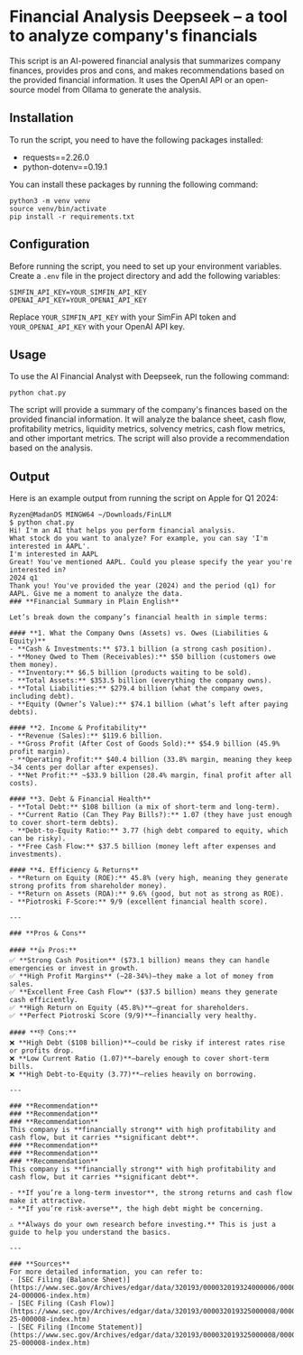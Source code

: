 # Financial Analysis Deepseek – a tool to analyze company's financials

This script is an AI-powered financial analysis that summarizes company finances, provides pros and cons, and makes recommendations based on the provided financial information. It uses the OpenAI API or an open-source model from Ollama to generate the analysis.

## Installation

To run the script, you need to have the following packages installed:

- requests==2.26.0
- python-dotenv==0.19.1

You can install these packages by running the following command:

```
python3 -m venv venv
source venv/bin/activate
pip install -r requirements.txt
```

## Configuration

Before running the script, you need to set up your environment variables. Create a `.env` file in the project directory and add the following variables:

```plaintext
SIMFIN_API_KEY=YOUR_SIMFIN_API_KEY
OPENAI_API_KEY=YOUR_OPENAI_API_KEY
```

Replace `YOUR_SIMFIN_API_KEY` with your SimFin API token and `YOUR_OPENAI_API_KEY` with your OpenAI API key.




## Usage

To use the AI Financial Analyst with Deepseek, run the following command:

```
python chat.py
```

The script will provide a summary of the company's finances based on the provided financial information. It will analyze the balance sheet, cash flow, profitability metrics, liquidity metrics, solvency metrics, cash flow metrics, and other important metrics. The script will also provide a recommendation based on the analysis.

## Output

Here is an example output from running the script on Apple for Q1 2024:

```
Ryzen@MadanDS MINGW64 ~/Downloads/FinLLM
$ python chat.py
Hi! I'm an AI that helps you perform financial analysis.
What stock do you want to analyze? For example, you can say 'I'm interested in AAPL'.
I'm interested in AAPL
Great! You've mentioned AAPL. Could you please specify the year you're interested in?
2024 q1
Thank you! You've provided the year (2024) and the period (q1) for AAPL. Give me a moment to analyze the data.
### **Financial Summary in Plain English**  

Let’s break down the company’s financial health in simple terms:

#### **1. What the Company Owns (Assets) vs. Owes (Liabilities & Equity)**
- **Cash & Investments:** $73.1 billion (a strong cash position).
- **Money Owed to Them (Receivables):** $50 billion (customers owe them money).
- **Inventory:** $6.5 billion (products waiting to be sold).
- **Total Assets:** $353.5 billion (everything the company owns).
- **Total Liabilities:** $279.4 billion (what the company owes, including debt).
- **Equity (Owner’s Value):** $74.1 billion (what’s left after paying debts).

#### **2. Income & Profitability**
- **Revenue (Sales):** $119.6 billion.
- **Gross Profit (After Cost of Goods Sold):** $54.9 billion (45.9% profit margin).
- **Operating Profit:** $40.4 billion (33.8% margin, meaning they keep ~34 cents per dollar after expenses).
- **Net Profit:** ~$33.9 billion (28.4% margin, final profit after all costs).

#### **3. Debt & Financial Health**
- **Total Debt:** $108 billion (a mix of short-term and long-term).
- **Current Ratio (Can They Pay Bills?):** 1.07 (they have just enough to cover short-term debts).
- **Debt-to-Equity Ratio:** 3.77 (high debt compared to equity, which can be risky).
- **Free Cash Flow:** $37.5 billion (money left after expenses and investments).

#### **4. Efficiency & Returns**
- **Return on Equity (ROE):** 45.8% (very high, meaning they generate strong profits from shareholder money).
- **Return on Assets (ROA):** 9.6% (good, but not as strong as ROE).
- **Piotroski F-Score:** 9/9 (excellent financial health score).

---

### **Pros & Cons**

#### **👍 Pros:**
✅ **Strong Cash Position** ($73.1 billion) means they can handle emergencies or invest in growth.
✅ **High Profit Margins** (~28-34%)—they make a lot of money from sales.
✅ **Excellent Free Cash Flow** ($37.5 billion) means they generate cash efficiently.
✅ **High Return on Equity (45.8%)**—great for shareholders.
✅ **Perfect Piotroski Score (9/9)**—financially very healthy.

#### **👎 Cons:**
❌ **High Debt ($108 billion)**—could be risky if interest rates rise or profits drop.
❌ **Low Current Ratio (1.07)**—barely enough to cover short-term bills.
❌ **High Debt-to-Equity (3.77)**—relies heavily on borrowing.

---

### **Recommendation**
### **Recommendation**
### **Recommendation**
This company is **financially strong** with high profitability and cash flow, but it carries **significant debt**.
### **Recommendation**
### **Recommendation**
### **Recommendation**
This company is **financially strong** with high profitability and cash flow, but it carries **significant debt**.

- **If you’re a long-term investor**, the strong returns and cash flow make it attractive.
- **If you’re risk-averse**, the high debt might be concerning.

⚠️ **Always do your own research before investing.** This is just a guide to help you understand the basics.

---

### **Sources**
For more detailed information, you can refer to:
- [SEC Filing (Balance Sheet)](https://www.sec.gov/Archives/edgar/data/320193/000032019324000006/0000320193-24-000006-index.htm)
- [SEC Filing (Cash Flow)](https://www.sec.gov/Archives/edgar/data/320193/000032019325000008/0000320193-25-000008-index.htm)
- [SEC Filing (Income Statement)](https://www.sec.gov/Archives/edgar/data/320193/000032019325000008/0000320193-25-000008-index.htm)
